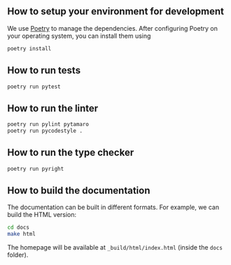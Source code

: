 ## How to setup your environment for development

We use [Poetry](https://python-poetry.org/) to manage the dependencies.
After configuring Poetry on your operating system, you can install them using

```sh
poetry install
```

## How to run tests

```sh
poetry run pytest
```

## How to run the linter

```sh
poetry run pylint pytamaro
poetry run pycodestyle .
```

## How to run the type checker

```sh
poetry run pyright
```

## How to build the documentation

The documentation can be built in different formats. For example, we can build the HTML version:

```sh
cd docs
make html
```

The homepage will be available at `_build/html/index.html` (inside the `docs` folder).
